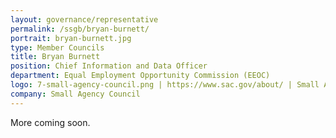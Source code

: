 ```yaml
---
layout: governance/representative
permalink: /ssgb/bryan-burnett/
portrait: bryan-burnett.jpg
type: Member Councils
title: Bryan Burnett
position: Chief Information and Data Officer
department: Equal Employment Opportunity Commission (EEOC)
logo: 7-small-agency-council.png | https://www.sac.gov/about/ | Small Agency Council
company: Small Agency Council 
---
```


More coming soon.